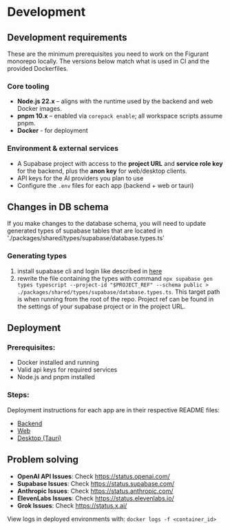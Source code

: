 # Development

## Development requirements

These are the minimum prerequisites you need to work on the Figurant monorepo locally. The versions below match what is used in CI and the provided Dockerfiles.

### Core tooling
- **Node.js 22.x** – aligns with the runtime used by the backend and web Docker images.
- **pnpm 10.x** – enabled via `corepack enable`; all workspace scripts assume pnpm.
- **Docker** - for deployment

### Environment & external services
- A Supabase project with access to the **project URL** and **service role key** for the backend, plus the **anon key** for web/desktop clients.
- API keys for the AI providers you plan to use
- Configure the `.env` files for each app (backend + web or tauri)

## Changes in DB schema
If you make changes to the database schema, you will need to update generated types of supabase tables that are located in './packages/shared/types/supabase/database.types.ts'
### Generating types
1. install supabase cli and login like described in [here](https://supabase.com/docs/guides/api/rest/generating-types)
2. rewrite the file containing the types with command `npx supabase gen types typescript --project-id "$PROJECT_REF" --schema public > ./packages/shared/types/supabase/database.types.ts`. This target path is when running from the root of the repo. Project ref can be found in the settings of your supabase project or in the project URL.

## Deployment
### Prerequisites:
- Docker installed and running
- Valid api keys for required services
- Node.js and pnpm installed

### Steps:
Deployment instructions for each app are in their respective README files:
- [Backend](../apps/backend/README.md)
- [Web](../apps/web/README.md)
- [Desktop (Tauri)](../apps/tauri/README.md)

## Problem solving
- **OpenAI API Issues**: Check https://status.openai.com/
- **Supabase Issues**: Check https://status.supabase.com/
- **Anthropic Issues**: Check https://status.anthropic.com/
- **ElevenLabs Issues**: Check https://status.elevenlabs.io/
- **Grok Issues**: Check https://status.x.ai/

View logs in deployed environments with: `docker logs -f <container_id>`
